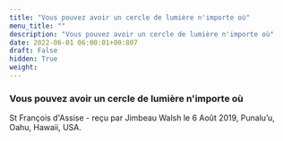```yaml
---
title: "Vous pouvez avoir un cercle de lumière n'importe où"
menu_title: ""
description: "Vous pouvez avoir un cercle de lumière n'importe où"
date: 2022-06-01 06:00:01+00:807
draft: False
hidden: True
weight:
---
```

### Vous pouvez avoir un cercle de lumière n'importe où

St François d'Assise - reçu par Jimbeau Walsh le 6 Août 2019, Punalu’u, Oahu, Hawaii, USA.



